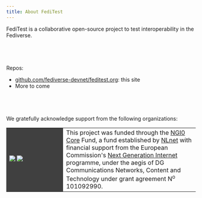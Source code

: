 ```yaml
---
title: About FediTest
---
```


<style>
table.people {
    width: 100%;
}
table.people td:nth-child(1) {
    width: 30%;
}
table.people td:nth-child(2) {
    width: 30%;
    text-align: center;
}
table.support td:nth-child(1) {
    width: 30%;
    background: #404040;
}
table.support img {
    max-width: 100%;
}
</style>

FediTest is a collaborative open-source project to test interoperability in the
Fediverse.

<div style="height: 3em"></div>

Repos:

* [github.com/fediverse-devnet/feditest.org](https://github.com/fediverse-devnet/feditest.org/): this site
* More to come

<div style="height: 3em"></div>

We gratefully acknowledge support from the following organizations:

<table class="support">
 <tr>
  <td>
   <a href="https://nlnet.nl/core"><img src="/assets/NGI0Core_tag.svg"></a>
   <a href="https://nlnet.nl/"><img src="/assets/nlnet-banner.png"></a>
  </td>
  <td>
   This project was funded through the <a href="https://nlnet.nl/core">NGI0 Core</a>
   Fund, a fund established by <a href="https://nlnet.nl/">NLnet</a>
   with financial support from the European Commission's
   <a href="https://ngi.eu/">Next Generation Internet</a> programme, under the
   aegis of DG Communications Networks, Content and Technology under grant agreement
   N<sup>o</sup> 101092990.
  </td>
 </tr>
</table>
